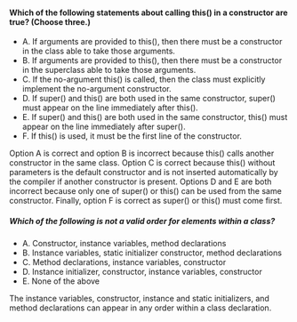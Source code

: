 #### Which of the following statements about calling this() in a constructor are true? (Choose three.)
* A. If arguments are provided to this(), then there must be a constructor in the class able to take those arguments.
* B. If arguments are provided to this(), then there must be a constructor in the superclass able to take those arguments.
* C. If the no-argument this() is called, then the class must explicitly implement the no-argument constructor.
* D. If super() and this() are both used in the same constructor, super() must appear on the line immediately after this().
* E. If super() and this() are both used in the same constructor, this() must appear on the line immediately after super().
* F. If this() is used, it must be the first line of the constructor.

Option A is correct and option B is incorrect because this()
calls another constructor in the same class.
Option C is correct because this() without parameters is the default constructor
and is not inserted automatically by the compiler if another constructor is present.
Options D and E are both incorrect because only one of super()
or this() can be used from the same constructor. Finally, option F is correct as super() or this() must come first.

##### Which of the following is not a valid order for elements within a class?
* A. Constructor, instance variables, method declarations
* B. Instance variables, static initializer constructor, method declarations
* C. Method declarations, instance variables, constructor
* D. Instance initializer, constructor, instance variables, constructor
* E. None of the above

The instance variables, constructor, instance and static initializers,
and method declarations can appear in any order within a class declaration.